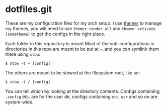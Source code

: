 dotfiles.git
============

These are my configuration files for my arch setup.
I use [themer](/s-ol/themer) to manage my themes, you will need to use `themer render all` and `themer activate [sometheme]` to get the configs in the right place.

Each folder in this repository is meant 
Most of the sub-configurations in directories in this repo are meant to be put at `~`, and you can symlink them there using `stow`:

    $ stow -t ~ [config]

The others are meant to be stowed at the filesystem root, like so:

    $ stow -t / [config]
    
You can tell which by looking at the directory contents.
Configs containing `.config` etc. are for the user dir, configs containing `etc`, `usr` and so on are system-wide.
